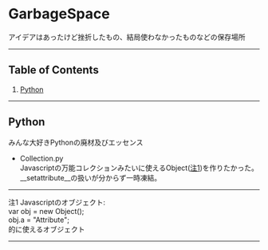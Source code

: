 # GarbageSpace
アイデアはあったけど挫折したもの、結局使わなかったものなどの保存場所

------
## Table of Contents
<ol>
	<li><a href=#python >Python</a></li>
</ol>

------
## Python
みんな大好きPythonの廃材及びエッセンス<br>
+ Collection.py<br>
Javascriptの万能コレクションみたいに使えるObject(<a href=#c1 >注1</a>)を作りたかった。__setattribute__の扱いが分からず一時凍結。

---

<span id=c1>注1</span> Javascriptのオブジェクト:<br>
var obj = new Object();<br>
obj.a = "Attribute";<br>
的に使えるオブジェクト<br>

---
